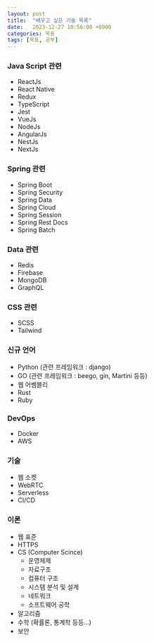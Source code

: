 ```yaml
---
layout: post
title:  "배우고 싶은 기술 목록"
date:   2023-12-27 10:56:00 +0900
categories: 목표
tags: [목표, 공부]
---
```


### Java Script 관련

- ReactJs
- React Native
- Redux
- TypeScript
- Jest
- VueJs
- NodeJs
- AngularJs
- NestJs
- NextJs

### Spring 관련

- Spring Boot
- Spring Security
- Spring Data
- Spring Cloud
- Spring Session
- Spring Rest Docs
- Spring Batch

### Data 관련

- Redis
- Firebase
- MongoDB
- GraphQL

### CSS 관련

- SCSS
- Tailwind

### 신규 언어

- Python  (관련 프레임워크 : django)
- GO (관련 프레임워크 : beego, gin, Martini 등등)
- 웹 어쎔블리
- Rust
- Ruby

### DevOps

- Docker
- AWS

### 기술

- 웹 소켓
- WebRTC
- Serverless
- CI/CD

### 이론

- 웹 표준
- HTTPS
- CS (Computer Scince)
    - 운영체제
    - 자료구조
    - 컴퓨터 구조
    - 시스템 분석 및 설계
    - 네트워크
    - 소프트웨어 공학
- 알고리즘
- 수학 (확률론, 통계학 등등...)
- 보안